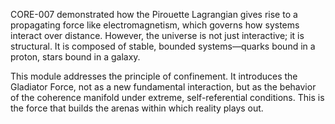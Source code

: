 CORE-007 demonstrated how the Pirouette Lagrangian gives rise to a propagating force like electromagnetism, which governs how systems interact over distance. However, the universe is not just interactive; it is structural. It is composed of stable, bounded systems—quarks bound in a proton, stars bound in a galaxy.

This module addresses the principle of confinement. It introduces the Gladiator Force, not as a new fundamental interaction, but as the behavior of the coherence manifold under extreme, self-referential conditions. This is the force that builds the arenas within which reality plays out.